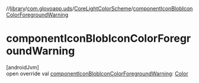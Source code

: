 //[library](../../../index.md)/[com.glovoapp.uds](../index.md)/[CoreLightColorScheme](index.md)/[componentIconBlobIconColorForegroundWarning](component-icon-blob-icon-color-foreground-warning.md)

# componentIconBlobIconColorForegroundWarning

[androidJvm]\
open override val [componentIconBlobIconColorForegroundWarning](component-icon-blob-icon-color-foreground-warning.md): [Color](https://developer.android.com/reference/kotlin/androidx/compose/ui/graphics/Color.html)
